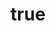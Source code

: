 ---
title: {
	'ru': 'Натюрморт с полотенцем',
	'en': 'Still life with a towel',
}
dateStart: 2021
dateEnd: 2022
images: ['натюрморт_с_полотенцем.jpg']
extra: {
	'ru': 'бумага, карандаш',
	'en': 'paper, pencil',
}
size: 'A3'
# display: false
# text: ''
---